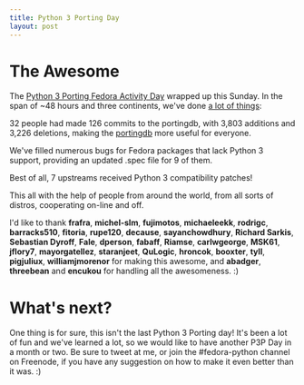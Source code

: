 ```yaml
---
title: Python 3 Porting Day
layout: post
---
```


# The Awesome

The [Python 3 Porting Fedora Activity Day](https://communityblog.fedoraproject.org/help-port-python-packages-to-python-3/) wrapped up this Sunday. In the span of ~48 hours and three continents, we've done [a lot of things](https://github.com/fedora-python/portingdb/compare/cbea35d4b607779d2f9b75932cf6b389e87ea0c9...8f7d4254db04748d05e57fc9f1808902101c716f):

32 people had made 126 commits to the portingdb, with 3,803 additions and 3,226 deletions, making the [portingdb](http://fedora.portingdb.xyz/) more useful for everyone.

We've filled numerous bugs for Fedora packages that lack Python 3 support, providing an updated .spec file for 9 of them.

Best of all, 7 upstreams received Python 3 compatibility patches!

This all with the help of people from around the world, from all sorts of distros, cooperating on-line and off.

I'd like to thank **frafra**, **michel-slm**, **fujimotos**, **michaeleekk**, **rodrigc**, **barracks510**, **fitoria**, **rupe120**, **decause**, **sayanchowdhury**, **Richard Sarkis**, **Sebastian Dyroff**, **Fale**, **dperson**, **fabaff**, **Riamse**, **carlwgeorge**, **MSK61**, **jflory7**, **mayorgatellez**, **staranjeet**, **QuLogic**, **hroncok**, **booxter**, **tyll**, **pigjuliux**, **williamjmorenor** for making this awesome, and **abadger**, **threebean** and **encukou** for handling all the awesomeness. :)

# What's next?

One thing is for sure, this isn't the last Python 3 Porting day! It's been a lot of fun and we've learned a lot, so we would like to have another P3P Day in a month or two. Be sure to tweet at me, or join the #fedora-python channel on Freenode, if you have any suggestion on how to make it even better than it was. :)
